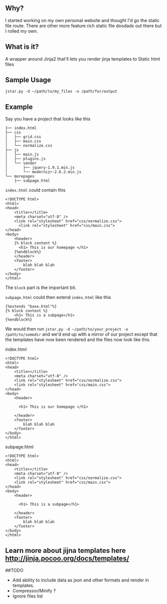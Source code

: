 ## Why?
I started working on my own personal website and thought I'd go the static file route. There are other more feature rich static file doodads out there but I rolled my own.

## What is it?
A wrapper around Jinja2 that'll lets you render jinja templates to Static html files

## Sample Usage
``` jstar.py -d ~/path/to/my_files -o /path/for/output ```

## Example
Say you have a project that looks like this
```
├── index.html
├── css
│   ├── grid.css
│   ├── main.css
│   └── normalize.css
├── js
│   ├── main.js
│   ├── plugins.js
│   └── vendor
│       ├── jquery-1.9.1.min.js
│       └── modernizr-2.6.2.min.js
└── morepages
    ├── subpage.html
```

```index.html``` could contain this
```
<!DOCTYPE html>
<html>
<head>
    <title></title>
    <meta charset="utf-8" />
    <link rel="stylesheet" href="css/normalize.css">
	  <link rel="stylesheet" href="css/main.css">
</head>
<body>
    <header>
    {% block content %}
      <h1> This is our homepage </h1>
    {%endblock%}
    </header>
    <footer>
        blah blah blah
    </footer>
</body>
</html>
```

The ```block``` part is the important bit.

```subpage.html``` could then extend ```index.html``` like this
```
{%extends "base.html"%}
{% block content %}
    <h1> This is a subpage</h1>
{%endblock%}
```

We would then run ```jstar.py -d ~/path/to/your_project -o /path/to/somedir``` and we'd end up with a mirror of our project
except that the templates have now been rendered and the files now look like this.

index.html

```
<!DOCTYPE html>
<html>
<head>
    <title></title>
    <meta charset="utf-8" />
    <link rel="stylesheet" href="css/normalize.css">
    <link rel="stylesheet" href="css/main.css">
</head>
<body>
    <header>

      <h1> This is our homepage </h1>
    
    </header>
    <footer>
        blah blah blah
    </footer>
</body>
</html>
```

subpage.html
```
<!DOCTYPE html>
<html>
<head>
    <title></title>
    <meta charset="utf-8" />
    <link rel="stylesheet" href="css/normalize.css">
    <link rel="stylesheet" href="css/main.css">
</head>
<body>
    <header>

      <h1> This is a subpage</h1>
    
    </header>
    <footer>
        blah blah blah
    </footer>
</body>
</html>
```

## Learn more about jijna templates here http://jinja.pocoo.org/docs/templates/

##TODO
* Add ability to include data as json and other formats and render in templates.
* Compressor/Minify ?
* Ignore files list
